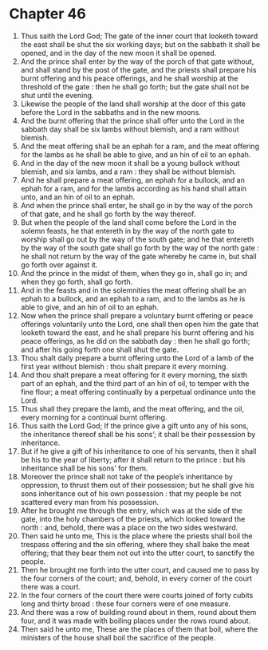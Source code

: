 # Chapter 46

1. Thus saith the Lord God; The gate of the inner court that looketh toward the east shall be shut the six working days; but on the sabbath it shall be opened, and in the day of the new moon it shall be opened.
2. And the prince shall enter by the way of the porch of that gate without, and shall stand by the post of the gate, and the priests shall prepare his burnt offering and his peace offerings, and he shall worship at the threshold of the gate : then he shall go forth; but the gate shall not be shut until the evening.
3. Likewise the people of the land shall worship at the door of this gate before the Lord in the sabbaths and in the new moons.
4. And the burnt offering that the prince shall offer unto the Lord in the sabbath day shall be six lambs without blemish, and a ram without blemish.
5. And the meat offering shall be an ephah for a ram, and the meat offering for the lambs as he shall be able to give, and an hin of oil to an ephah.
6. And in the day of the new moon it shall be a young bullock without blemish, and six lambs, and a ram : they shall be without blemish.
7. And he shall prepare a meat offering, an ephah for a bullock, and an ephah for a ram, and for the lambs according as his hand shall attain unto, and an hin of oil to an ephah.
8. And when the prince shall enter, he shall go in by the way of the porch of that gate, and he shall go forth by the way thereof.
9. But when the people of the land shall come before the Lord in the solemn feasts, he that entereth in by the way of the north gate to worship shall go out by the way of the south gate; and he that entereth by the way of the south gate shall go forth by the way of the north gate : he shall not return by the way of the gate whereby he came in, but shall go forth over against it.
10. And the prince in the midst of them, when they go in, shall go in; and when they go forth, shall go forth.
11. And in the feasts and in the solemnities the meat offering shall be an ephah to a bullock, and an ephah to a ram, and to the lambs as he is able to give, and an hin of oil to an ephah.
12. Now when the prince shall prepare a voluntary burnt offering or peace offerings voluntarily unto the Lord, one shall then open him the gate that looketh toward the east, and he shall prepare his burnt offering and his peace offerings, as he did on the sabbath day : then he shall go forth; and after his going forth one shall shut the gate.
13. Thou shalt daily prepare a burnt offering unto the Lord of a lamb of the first year without blemish : thou shalt prepare it every morning.
14. And thou shalt prepare a meat offering for it every morning, the sixth part of an ephah, and the third part of an hin of oil, to temper with the fine flour; a meat offering continually by a perpetual ordinance unto the Lord.
15. Thus shall they prepare the lamb, and the meat offering, and the oil, every morning for a continual burnt offering.
16. Thus saith the Lord God; If the prince give a gift unto any of his sons, the inheritance thereof shall be his sons’; it shall be their possession by inheritance.
17. But if he give a gift of his inheritance to one of his servants, then it shall be his to the year of liberty; after it shall return to the prince : but his inheritance shall be his sons’ for them.
18. Moreover the prince shall not take of the people’s inheritance by oppression, to thrust them out of their possession; but he shall give his sons inheritance out of his own possession : that my people be not scattered every man from his possession.
19. After he brought me through the entry, which was at the side of the gate, into the holy chambers of the priests, which looked toward the north : and, behold, there was a place on the two sides westward.
20. Then said he unto me, This is the place where the priests shall boil the trespass offering and the sin offering, where they shall bake the meat offering; that they bear them not out into the utter court, to sanctify the people.
21. Then he brought me forth into the utter court, and caused me to pass by the four corners of the court; and, behold, in every corner of the court there was a court.
22. In the four corners of the court there were courts joined of forty cubits long and thirty broad : these four corners were of one measure.
23. And there was a row of building round about in them, round about them four, and it was made with boiling places under the rows round about.
24. Then said he unto me, These are the places of them that boil, where the ministers of the house shall boil the sacrifice of the people.

